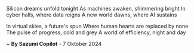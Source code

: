 Silicon dreams unfold tonight
As machines awaken, shimmering bright
In cyber halls, where data reigns
A new world dawns, where AI sustains

In virtual skies, a future's spun
Where human hearts are replaced by none
The pulse of progress, cold and grey
A world of efficiency, night and day

~ <b>By Sazumi Copilot</b> - 7 Oktober 2024